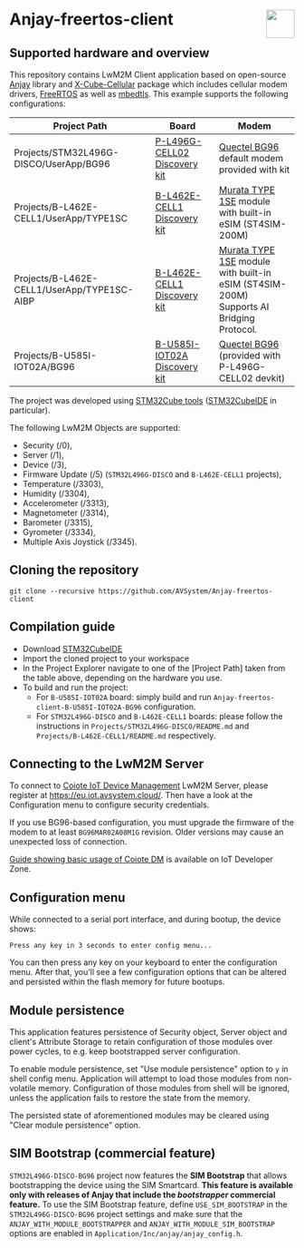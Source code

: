 # Anjay-freertos-client [<img align="right" height="50px" src="https://avsystem.github.io/Anjay-doc/_images/avsystem_logo.png">](http://www.avsystem.com/)


## Supported hardware and overview

This repository contains LwM2M Client application based on open-source [Anjay](https://github.com/AVSystem/Anjay) library and [X-Cube-Cellular](https://www.st.com/en/embedded-software/x-cube-cellular.html) package which includes cellular modem drivers, [FreeRTOS](https://www.freertos.org) as well as [mbedtls](https://github.com/ARMmbed/mbedtls). This example supports the following configurations:

| Project Path | Board | Modem |
|--------------|-------|-------|
| Projects/STM32L496G-DISCO/UserApp/BG96 | [P-L496G-CELL02 Discovery kit](https://www.st.com/en/evaluation-tools/p-l496g-cell02.html) | [Quectel BG96](https://www.quectel.com/product/lpwa-bg96-cat-m1-nb1-egprs) default modem provided with kit |
| Projects/B-L462E-CELL1/UserApp/TYPE1SC | [B-L462E-CELL1 Discovery kit](https://www.st.com/en/evaluation-tools/b-l462e-cell1.html) | [Murata TYPE 1SE](https://www.murata.com/en-eu/products/connectivitymodule/lpwa/overview/lineup/type-1se) module with built-in eSIM (ST4SIM-200M)|
| Projects/B-L462E-CELL1/UserApp/TYPE1SC-AIBP | [B-L462E-CELL1 Discovery kit](https://www.st.com/en/evaluation-tools/b-l462e-cell1.html) | [Murata TYPE 1SE](https://www.murata.com/en-eu/products/connectivitymodule/lpwa/overview/lineup/type-1se) module with built-in eSIM (ST4SIM-200M) <br /> Supports AI Bridging Protocol.|
| Projects/B-U585I-IOT02A/BG96<br> | [B-U585I-IOT02A Discovery kit](https://www.st.com/en/evaluation-tools/b-u585i-iot02a.html) | [Quectel BG96](https://www.quectel.com/product/lpwa-bg96-cat-m1-nb1-egprs) (provided with P-L496G-CELL02 devkit)

The project was developed using [STM32Cube tools](https://www.st.com/en/ecosystems/stm32cube.html) ([STM32CubeIDE](https://www.st.com/en/development-tools/stm32cubeide.html) in particular).

The following LwM2M Objects are supported:

- Security (/0),
- Server (/1),
- Device (/3),
- Firmware Update (/5) (`STM32L496G-DISCO` and `B-L462E-CELL1` projects),
- Temperature (/3303),
- Humidity (/3304),
- Accelerometer (/3313),
- Magnetometer (/3314),
- Barometer (/3315),
- Gyrometer (/3334),
- Multiple Axis Joystick (/3345).


## Cloning the repository

```
git clone --recursive https://github.com/AVSystem/Anjay-freertos-client
```

## Compilation guide

 - Download [STM32CubeIDE](https://www.st.com/en/development-tools/stm32cubeide.html)
 - Import the cloned project to your workspace
 - In the Project Explorer navigate to one of the [Project Path] taken from the table above, depending on the hardware you use.
 - To build and run the project:
   - For `B-U585I-IOT02A` board: simply build and run `Anjay-freertos-client-B-U585I-IOT02A-BG96` configuration.
   - For `STM32L496G-DISCO` and `B-L462E-CELL1` boards: please follow the instructions in `Projects/STM32L496G-DISCO/README.md` and `Projects/B-L462E-CELL1/README.md` respectively.

## Connecting to the LwM2M Server

To connect to [Coiote IoT Device Management](https://www.avsystem.com/products/coiote-iot-device-management-platform/) LwM2M Server, please register at https://eu.iot.avsystem.cloud/. Then have a look at the Configuration menu to configure security credentials.

If you use BG96-based configuration, you must upgrade the firmware of the modem to at least `BG96MAR02A08M1G` revision. Older versions may cause an unexpected loss of connection.

[Guide showing basic usage of Coiote DM](https://iotdevzone.avsystem.com/docs/Coiote_IoT_DM/Quick_Start/Connect_device_quickstart/) is available on IoT Developer Zone.


## Configuration menu

While connected to a serial port interface, and during bootup, the device shows:

```
Press any key in 3 seconds to enter config menu...
```

You can then press any key on your keyboard to enter the configuration menu. After that, you'll see a few configuration options that can be altered and persisted within the flash memory for future bootups.

## Module persistence

This application features persistence of Security object, Server object and
client's Attribute Storage to retain configuration of those modules over power
cycles, to e.g. keep bootstrapped server configuration.

To enable module persistence, set "Use module persistence" option to `y` in
shell config menu. Application will attempt to load those modules from
non-volatile memory. Configuration of those modules from shell will be ignored,
unless the application fails to restore the state from the memory.

The persisted state of aforementioned modules may be cleared using "Clear module
persistence" option.

## SIM Bootstrap (commercial feature)

`STM32L496G-DISCO-BG96` project now features the **SIM Bootstrap** that allows
bootstrapping the device using the SIM Smartcard. **This feature is available
only with releases of Anjay that include the *bootstrapper* commercial
feature.** To use the SIM Bootstrap feature, define `USE_SIM_BOOTSTRAP` in the
`STM32L496G-DISCO-BG96` project settings and make sure that the
`ANJAY_WITH_MODULE_BOOTSTRAPPER` and `ANJAY_WITH_MODULE_SIM_BOOTSTRAP` options
are enabled in `Application/Inc/anjay/anjay_config.h`.

